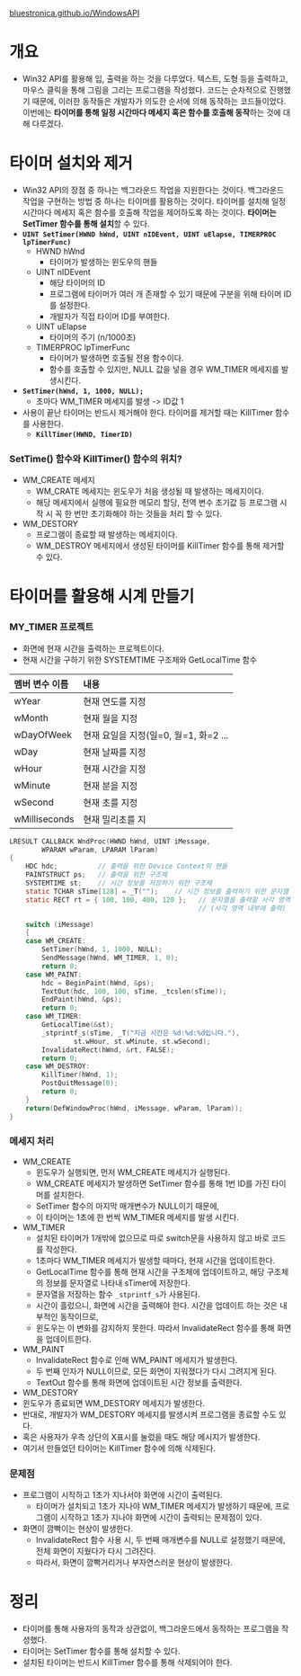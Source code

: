 [bluestronica.github.io/WindowsAPI](https://bluestronica.github.io/WindowsAPI)

# 개요
- Win32 API를 활용해 입, 출력을 하는 것을 다루었다. 텍스트, 도형 등을 출력하고, 마우스 클릭을 통해 그림을 그리는 프로그램을 작성했다. 코드는 순차적으로 진행했기 때문에, 이러한 동작들은 개발자가 의도한 순서에 의해 동작하는 코드들이었다. 이번에는 **타이머를 통해 일정 시간마다 메세지 혹은 함수를 호출해 동작**하는 것에 대해 다루겠다.

# 타이머 설치와 제거
- Win32 API의 장점 중 하나는 백그라운드 작업을 지원한다는 것이다. 백그라운드 작업을 구현하는 방법 중 하나는 타이머를 활용하는 것이다. 타이머를 설치해 일정 시간마다 메세지 혹은 함수를 호출해 작업을 제어하도록 하는 것이다. **타이머는 SetTimer 함수를 통해 설치**할 수 있다.
- **`UINT SetTimer(HWND hWnd, UINT nIDEvent, UINT uElapse, TIMERPROC lpTimerFunc)`**
  - HWND hWnd
    - 타이머가 발생하는 윈도우의 핸들
  - UINT nIDEvent
    - 해당 타이머의 ID
    - 프로그램에 타이머가 여러 개 존재할 수 있기 때문에 구분을 위해 타이머 ID를 설정한다.
    - 개발자가 직접 타이머 ID를 부여한다.
  - UINT uElapse
    - 타이머의 주기 (n/1000초)    
  - TIMERPROC lpTimerFunc
    - 타이머가 발생하면 호출될 전용 함수이다.
    - 함수를 호출할 수 있지만, NULL 값을 넣을 경우 WM_TIMER 메세지를 발생시킨다.
- **`SetTimer(hWnd, 1, 1000, NULL);`**
  - 초마다 WM_TIMER 메세지를 발생 -> ID값 1
- 사용이 끝난 타이머는 반드시 제거해야 한다. 타이머를 제거할 때는 KillTimer 함수를 사용한다.
  - **`KillTimer(HWND, TimerID)`**  

### SetTime() 함수와 KillTimer() 함수의 위치?
- WM_CREATE 메세지
  - WM_CRATE 메세지는 윈도우가 처음 생성될 때 발생하는 메세지이다. 
  - 해당 메세지에서 실행에 필요한 메모리 할당, 전역 변수 초기값 등 프로그램 시작 시 꼭 한 번만 초기화해야 하는 것들을 처리 할 수 있다.
- WM_DESTORY
  - 프로그램이 종료할 때 발생하는 메세지이다.
  - WM_DESTROY 메세지에서 생성된 타이머를 KillTimer 함수를 통해 제거할 수 있다.

# 타이머를 활용해 시계 만들기

### MY_TIMER 프로젝트
- 화면에 현재 시간을 출력하는 프로젝트이다.
- 현재 시간을 구하기 위한 SYSTEMTIME 구조체와 GetLocalTime 함수

| 멤버 변수 이름 | 내용 |
|:---|:---|
| wYear | 현재 연도를 지정 |
| wMonth | 현재 월을 지정 |
| wDayOfWeek | 현재 요일을 지정(일=0, 월=1, 화=2 ... |
| wDay | 현재 날짜를 지정 |
| wHour | 현재 시간을 지정 |
| wMinute | 현재 분을 지정 |
| wSecond | 현재 초를 지정 |
| wMilliseconds | 현재 밀리초를 지 |

```c
LRESULT CALLBACK WndProc(HWND hWnd, UINT iMessage, 
    	WPARAM wParam, LPARAM lParam)
{
	HDC hdc;          // 출력을 위한 Device Context의 핸들
	PAINTSTRUCT ps;   // 출력을 위한 구조체
	SYSTEMTIME st;    // 시간 정보를 저장하기 위한 구조체
	static TCHAR sTime[128] = _T("");    // 시간 정보를 출력하기 위한 문자열
	static RECT rt = { 100, 100, 400, 120 };   // 문자열을 출력할 사각 영역
	                                           // (사각 영역 내부에 출력)

	switch (iMessage)
	{
	case WM_CREATE:
		SetTimer(hWnd, 1, 1000, NULL);
		SendMessage(hWnd, WM_TIMER, 1, 0);
		return 0;
	case WM_PAINT:
		hdc = BeginPaint(hWnd, &ps);
		TextOut(hdc, 100, 100, sTime, _tcslen(sTime));
		EndPaint(hWnd, &ps);
		return 0;
	case WM_TIMER:
		GetLocalTime(&st);
		_stprintf_s(sTime, _T("지금 시간은 %d:%d:%d입니다."), 
			    st.wHour, st.wMinute, st.wSecond);
		InvalidateRect(hWnd, &rt, FALSE);
		return 0;
	case WM_DESTROY:
		KillTimer(hWnd, 1);
		PostQuitMessage(0);
		return 0;
	}
	return(DefWindowProc(hWnd, iMessage, wParam, lParam));
}
```

### 메세지 처리
- WM_CREATE
  - 윈도우가 실행되면, 먼저 WM_CREATE 메세지가 실행된다. 
  - WM_CREATE 메세지가 발생하면 SetTimer 함수를 통해 1번 ID를 가진 타이머를 설치한다.
  - SetTimer 함수의 마지막 매개변수가 NULL이기 때문에, 
  - 이 타이머는 1초에 한 번씩 WM_TIMER 메세지를 발생 시킨다.
- WM_TIMER
  - 설치된 타이머가 1개밖에 없으므로 따로 switch문을 사용하지 않고 바로 코드를 작성한다.
  - 1초마다 WM_TIMER 메세지가 발생할 때마다, 현재 시간을 업데이트한다.
  - GetLocalTime 함수를 통해 현재 시간을 구조체에 업데이트하고, 해당 구조체의 정보를 문자열로 나타내 sTimer에 저장한다.
  - 문자열을 저장하는 함수 `_stprintf_s`가 사용된다.
  - 시간이 흘렀으니, 화면에 시간을 출력해야 한다. 시간을 업데이트 하는 것은 내부적인 동작이므로, 
  - 윈도우는 이 변화를 감지하지 못한다. 따라서 InvalidateRect 함수를 통해 화면을 업데이트한다.
- WM_PAINT
  - InvalidateRect 함수로 인해 WM_PAINT 메세지가 발생한다.
  - 두 번째 인자가 NULL이므로, 모든 화면이 지워졌다가 다시 그려지게 된다.
  - TextOut 함수를 통해 화면에 업데이트된 시간 정보를 출력한다.
- WM_DESTORY
 - 윈도우가 종료되면 WM_DESTORY 메세지가 발생한다.
 - 반대로, 개발자가 WM_DESTORY 메세지를 발생시켜 프로그램을 종료할 수도 있다.
 - 혹은 사용자가 우측 상단의 X표시를 눌렀을 때도 해당 메시지가 발생한다.
 - 여기서 만들었던 타이머는 KillTimer 함수에 의해 삭제된다.

### 문제점
- 프로그램이 시작하고 1초가 지나서야 화면에 시간이 출력된다.
  - 타이머가 설치되고 1초가 지나야 WM_TIMER 메세지가 발생하기 때문에, 프로그램이 시작하고 1초가 지나야 화면에 시간이 출력되는 문제점이 있다.
- 화면이 깜빡이는 현상이 발생한다.
  - InvalidateRect 함수 사용 시, 두 번째 매개변수를 NULL로 설정했기 때문에, 전체 화면이 지웠다가 다시 그려진다.
  - 따라서, 화면이 깜빡거리거나 부자연스러운 현상이 발생한다.

# 정리
- 타이머를 통해 사용자의 동작과 상관없이, 백그라운드에서 동작하는 프로그램을 작성했다.
- 타이머는 SetTimer 함수를 통해 설치할 수 있다. 
- 설치된 타이머는 반드시 KillTimer 함수를 통해 삭제되어야 한다.




